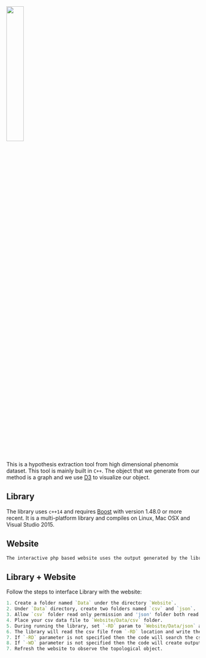 <img src="https://github.com/xperthut/HYPPO-X/blob/master/logo.png" width="30%" style="margin:0" />

This is a hypothesis extraction tool from high dimensional phenomix dataset. This tool is mainly built in `C++`. The object that we generate from our method is a graph and we use [D3](https://d3js.org/) to visualize our object.

## Library
The library uses `c++14` and requires [Boost](http://www.boost.org/) with version 1.48.0 or more recent. It is a multi-platform library and compiles on Linux, Mac OSX and Visual Studio 2015.

## Website
```R
The interactive php based website uses the output generated by the library. Library generates graph in JSON format and the website reads this JSON file to visually represent the object. Use any php server (Apache) to host the website. 
```

## Library + Website
Follow the steps to interface Library with the website:
```R
1. Create a folder named `Data` under the directory `Website`.
2. Under `Data` directory, create two folders named `csv` and `json`.
3. Allow `csv` folder read only permission and 'json' folder both read and write permission.
4. Place your csv data file to `Website/Data/csv` folder.
5. During running the library, set `-RD` param to `Website/Data/json` and set `-WD` param to `Website/Data/json`
6. The library will read the csv file from `-RD` location and write the json file to `-WD` location.
7. If `-RD` parameter is not specified then the code will search the csv file from the exe file location.
8. If `-WD` parameter is not specified then the code will create output json file to the exe file location.
7. Refresh the website to observe the topological object.
```
